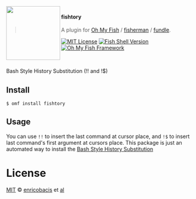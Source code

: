 <img src="https://cdn.rawgit.com/oh-my-fish/oh-my-fish/e4f1c2e0219a17e2c748b824004c8d0b38055c16/docs/logo.svg" align="left" width="144px" height="144px"/>

#### fishtory
> A plugin for [Oh My Fish][omf-link] / [fisherman][fisherman-link] / [fundle][fundle-link].

[![MIT License](https://img.shields.io/badge/license-MIT-007EC7.svg?style=flat-square)](/LICENSE)
[![Fish Shell Version](https://img.shields.io/badge/fish-v2.2.0-007EC7.svg?style=flat-square)](http://fishshell.com)
[![Oh My Fish Framework](https://img.shields.io/badge/Oh%20My%20Fish-Framework-007EC7.svg?style=flat-square)](https://www.github.com/oh-my-fish/oh-my-fish)

<br/>

Bash Style History Substitution (!! and !$)

## Install

```fish
$ omf install fishtory
```

## Usage

You can use `!!` to insert the last command at cursor place, and `!$` to insert
last command's first argument at cursors place. This package is just an automated
way to install the [Bash Style History Substitution][bash-history]

# License

[MIT][mit] © [enricobacis][author] et [al][contributors]


[mit]:            http://opensource.org/licenses/MIT
[author]:         https://github.com/enricobacis
[contributors]:   https://github.com/enricobacis/pkg-fishtory/graphs/contributors
[omf-link]:       https://www.github.com/oh-my-fish/oh-my-fish
[fisherman-link]: http://fisherman.sh
[fundle-link]:    https://github.com/tuvistavie/fundle
[bash-history]:   https://github.com/fish-shell/fish-shell/wiki/Bash-Style-History-Substitution-(!!-and-!$)

[license-badge]:  https://img.shields.io/badge/license-MIT-007EC7.svg?style=flat-square
